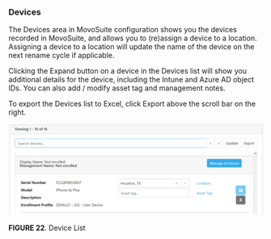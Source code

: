 ### Devices<!-- omit in toc -->

The Devices area in MovoSuite configuration shows you the devices recorded in MovoSuite, and allows you to (re)assign a device to a location. Assigning a device to a location will update the name of the device on the next rename cycle if applicable.

Clicking the Expand button on a device in the Devices list will show you additional details for the device, including the Intune and Azure AD object IDs. You can also add / modify asset tag and management notes.

To export the Devices list to Excel, click Export above the scroll bar on the right.

![022](../images/cfg_dev_all.png)

**FIGURE 22**. Device List
